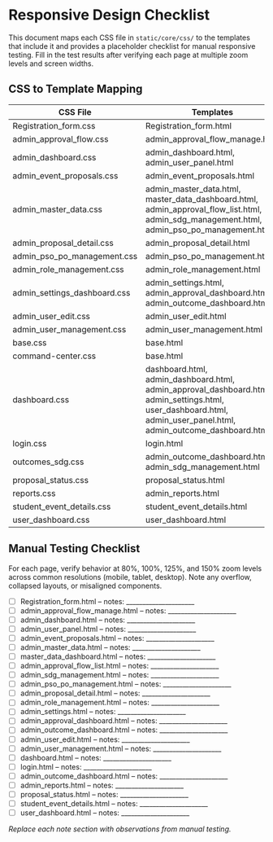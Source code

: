 # Responsive Design Checklist

This document maps each CSS file in `static/core/css/` to the templates that include it and provides a placeholder checklist for manual responsive testing. Fill in the test results after verifying each page at multiple zoom levels and screen widths.

## CSS to Template Mapping

| CSS File | Templates |
| --- | --- |
| Registration_form.css | Registration_form.html |
| admin_approval_flow.css | admin_approval_flow_manage.html |
| admin_dashboard.css | admin_dashboard.html, admin_user_panel.html |
| admin_event_proposals.css | admin_event_proposals.html |
| admin_master_data.css | admin_master_data.html, master_data_dashboard.html, admin_approval_flow_list.html, admin_sdg_management.html, admin_pso_po_management.html |
| admin_proposal_detail.css | admin_proposal_detail.html |
| admin_pso_po_management.css | admin_pso_po_management.html |
| admin_role_management.css | admin_role_management.html |
| admin_settings_dashboard.css | admin_settings.html, admin_approval_dashboard.html, admin_outcome_dashboard.html |
| admin_user_edit.css | admin_user_edit.html |
| admin_user_management.css | admin_user_management.html |
| base.css | base.html |
| command-center.css | base.html |
| dashboard.css | dashboard.html, admin_dashboard.html, admin_approval_dashboard.html, admin_settings.html, user_dashboard.html, admin_user_panel.html, admin_outcome_dashboard.html |
| login.css | login.html |
| outcomes_sdg.css | admin_outcome_dashboard.html, admin_sdg_management.html |
| proposal_status.css | proposal_status.html |
| reports.css | admin_reports.html |
| student_event_details.css | student_event_details.html |
| user_dashboard.css | user_dashboard.html |

## Manual Testing Checklist

For each page, verify behavior at 80%, 100%, 125%, and 150% zoom levels across common resolutions (mobile, tablet, desktop). Note any overflow, collapsed layouts, or misaligned components.

- [ ] Registration_form.html – notes: _____________________
- [ ] admin_approval_flow_manage.html – notes: _____________________
- [ ] admin_dashboard.html – notes: _____________________
- [ ] admin_user_panel.html – notes: _____________________
- [ ] admin_event_proposals.html – notes: _____________________
- [ ] admin_master_data.html – notes: _____________________
- [ ] master_data_dashboard.html – notes: _____________________
- [ ] admin_approval_flow_list.html – notes: _____________________
- [ ] admin_sdg_management.html – notes: _____________________
- [ ] admin_pso_po_management.html – notes: _____________________
- [ ] admin_proposal_detail.html – notes: _____________________
- [ ] admin_role_management.html – notes: _____________________
- [ ] admin_settings.html – notes: _____________________
- [ ] admin_approval_dashboard.html – notes: _____________________
- [ ] admin_outcome_dashboard.html – notes: _____________________
- [ ] admin_user_edit.html – notes: _____________________
- [ ] admin_user_management.html – notes: _____________________
- [ ] dashboard.html – notes: _____________________
- [ ] login.html – notes: _____________________
- [ ] admin_outcome_dashboard.html – notes: _____________________
- [ ] admin_reports.html – notes: _____________________
- [ ] proposal_status.html – notes: _____________________
- [ ] student_event_details.html – notes: _____________________
- [ ] user_dashboard.html – notes: _____________________

*Replace each note section with observations from manual testing.*
